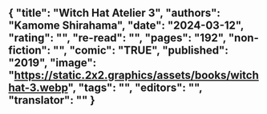 {
 "title": "Witch Hat Atelier 3",
 "authors": "Kamome Shirahama",
 "date": "2024-03-12",
 "rating": "",
 "re-read": "",
 "pages": "192",
 "non-fiction": "",
 "comic": "TRUE",
 "published": "2019",
 "image": "https://static.2x2.graphics/assets/books/witchhat-3.webp",
 "tags": "",
 "editors": "",
 "translator": ""
}
---
